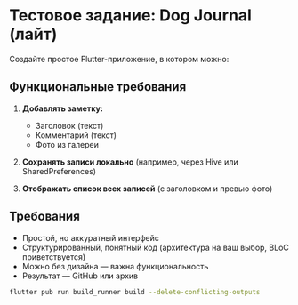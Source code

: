 # Тестовое задание: Dog Journal (лайт)

Создайте простое Flutter-приложение, в котором можно:

## Функциональные требования

1. **Добавлять заметку:**

   - Заголовок (текст)
   - Комментарий (текст)
   - Фото из галереи

2. **Сохранять записи локально** (например, через Hive или SharedPreferences)

3. **Отображать список всех записей** (с заголовком и превью фото)

## Требования

- Простой, но аккуратный интерфейс
- Структурированный, понятный код (архитектура на ваш выбор, BLoC приветствуется)
- Можно без дизайна — важна функциональность
- Результат — GitHub или архив

```bash
flutter pub run build_runner build --delete-conflicting-outputs
```
